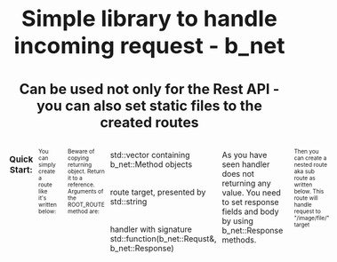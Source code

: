 <h1 align="center" style="font-size: 40px">
    Simple library to handle incoming request - b_net
<h1>

<h2 align="center" style="font-size: 25px; font-family: ">
    Can be used not only for the Rest API - you can also set static files to the created routes
</h2>

<div style="display: flex; gap: 10px; flex-diration: column">
<h3 align="center" style="font-size: 15px">Quick Start:</h3>
<p style="font-size: 10px">
    You can simply create a route like it's written below:
</p>

        #include "simple_server/server.hpp"

        b_net::Server server;

        auto& image_route = server.ROOT_ROUTE(
            { GET, HEAD },
            "/image",
            [&](
                b_net::Request& req,
                b_net::Response& res
            ) {
                b_net::error_code ec = res.file_body("image.jpg");
                if (ec.get_status() != b_net::status::OK) {
                    std::cerr << ec.message() << std::endl;
                }
            }
        );

<p style="font-size: 10px">
Beware of copying returning object. Return it to a reference.
Arguments of the ROOT_ROUTE method are:
<div style="display: flex; flex-direction: column; gap: 5px">
<p>std::vector containing b_net::Method objects</p>
<p>route target, presented by std::string</p>
<p>handler with signature std::function<void>(b_net::Requst&, b_net::Response)</p>
</div>

As you have seen handler does not returning any value. You need to set
response fields and body by using b_net::Response methods.
</p>
<p style="font-size: 10px">
    Then you can create a nested route aka sub route as written below.
    This route will handle request to "/image/file/" target
</p>

        auto& avatar_image = image_route.SUB_ROUTE(
            { GET },
            "/file",
            [&](
                b_net::Request& req,
                b_net::Response& res
            ) {
                std::string file_name = "file";
                file_name += req.mime_type();
                std::ofstream file(file_name, std::ios::binary | std::ios::out);
                if (file.is_open())
                {
                    file.write(req.body(), req.body_size());
                }

                res.body("{\"status\": \"ok\"}", JSON);
            }
        );
</div>